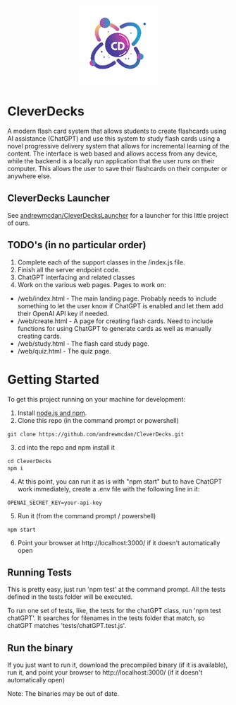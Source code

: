 <p align="center">
  <img src="https://github.com/andrewmcdan/CleverDecks/blob/main/web/img/favicon-180x180.png?raw=true" alt="Image CleverDecks Logo" width="180"/>
</p>


# CleverDecks
A modern flash card system that allows students to create flashcards using AI assistance (ChatGPT) and use this system to study flash cards using a novel progressive delivery system that allows for incremental learning of the content. The interface is web based and allows access from any device, while the backend is a locally run application that the user runs on their computer. This allows the user to save their flashcards on their computer or anywhere else.

## CleverDecks Launcher
See [andrewmcdan/CleverDecksLauncher](https://github.com/andrewmcdan/CleverDecksLauncher) for a launcher for this little project of ours.

## TODO's (in no particular order)
1. Complete each of the support classes in the /index.js file.
2. Finish all the server endpoint code. 
3. ChatGPT interfacing and related classes
4. Work on the various web pages. Pages to work on:
- /web/index.html - The main landing page. Probably needs to include something to let the user know if ChatGPT is enabled and let them add their OpenAI API key if needed.
- /web/create.html - A page for creating flash cards. Need to include functions for using ChatGPT to generate cards as well as manually creating cards. 
- /web/study.html - The flash card study page. 
- /web/quiz.html - The quiz page.

# Getting Started
To get this project running on your machine for development:
1. Install [node.js and npm](https://nodejs.org/en/download). 
2. Clone this repo (in the command prompt or powershell)
```
git clone https://github.com/andrewmcdan/CleverDecks.git
```
3. cd into the repo and npm install it
```
cd CleverDecks
npm i
```
4. At this point, you can run it as is with "npm start" but to have ChatGPT work immediately, create a .env file with the following line in it:
```
OPENAI_SECRET_KEY=your-api-key
```
5. Run it (from the command prompt / powershell)
```
npm start
```
6. Point your browser at http://localhost:3000/ if it doesn't automatically open

## Running Tests
This is pretty easy, just run 'npm test' at the command prompt. All the tests defined in the tests folder will be executed.

To run one set of tests, like, the tests for the chatGPT class, run 'npm test chatGPT'. It searches for filenames in the tests folder that match, so chatGPT matches 'tests/chatGPT.test.js'.

## Run the binary
If you just want to run it, download the precompiled binary (if it is available), run it, and point your browser to http://localhost:3000/ (if it doesn't automatically open)

Note: The binaries may be out of date.